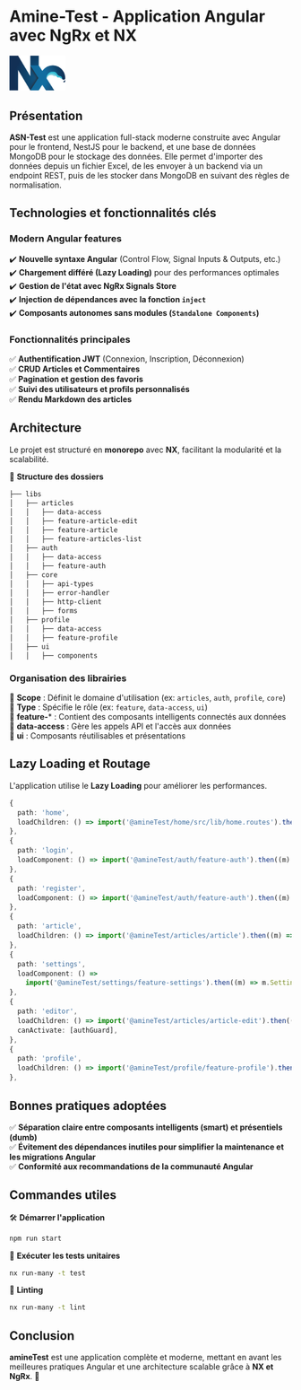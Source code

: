 # **Amine-Test - Application Angular avec NgRx et NX**  

<img src="apps/amineTest/src/assets/nx-logo.png" alt="MyApp Example App" width="100"/>

## **Présentation**  
**ASN-Test** est une application full-stack moderne construite avec Angular pour le frontend, NestJS pour le backend, et une base de données MongoDB pour le stockage des données. Elle permet d'importer des données depuis un fichier Excel, de les envoyer à un backend via un endpoint REST, puis de les stocker dans MongoDB en suivant des règles de normalisation.

## **Technologies et fonctionnalités clés**  
### **Modern Angular features**  
✔️ **Nouvelle syntaxe Angular** (Control Flow, Signal Inputs & Outputs, etc.)  
✔️ **Chargement différé (Lazy Loading)** pour des performances optimales  
✔️ **Gestion de l'état avec NgRx Signals Store**  
✔️ **Injection de dépendances avec la fonction `inject`**  
✔️ **Composants autonomes sans modules (`Standalone Components`)**  

### **Fonctionnalités principales**  
✅ **Authentification JWT** (Connexion, Inscription, Déconnexion)  
✅ **CRUD Articles et Commentaires**  
✅ **Pagination et gestion des favoris**  
✅ **Suivi des utilisateurs et profils personnalisés**  
✅ **Rendu Markdown des articles**  

## **Architecture**  
Le projet est structuré en **monorepo** avec **NX**, facilitant la modularité et la scalabilité.  

📂 **Structure des dossiers**  
```
├── libs
│   ├── articles
│   │   ├── data-access
│   │   ├── feature-article-edit
│   │   ├── feature-article
│   │   ├── feature-articles-list
│   ├── auth
│   │   ├── data-access
│   │   ├── feature-auth
│   ├── core
│   │   ├── api-types
│   │   ├── error-handler
│   │   ├── http-client
│   │   ├── forms
│   ├── profile
│   │   ├── data-access
│   │   ├── feature-profile
│   ├── ui
│   │   ├── components
```
### **Organisation des librairies**  
🔹 **Scope** : Définit le domaine d'utilisation (ex: `articles`, `auth`, `profile`, `core`)  
🔹 **Type** : Spécifie le rôle (ex: `feature`, `data-access`, `ui`)  
🔹 **feature-*** : Contient des composants intelligents connectés aux données  
🔹 **data-access** : Gère les appels API et l'accès aux données  
🔹 **ui** : Composants réutilisables et présentations  

## **Lazy Loading et Routage**  
L'application utilise le **Lazy Loading** pour améliorer les performances.  

```typescript
{
  path: 'home',
  loadChildren: () => import('@amineTest/home/src/lib/home.routes').then((m) => m.HOME_ROUTES),
},
{
  path: 'login',
  loadComponent: () => import('@amineTest/auth/feature-auth').then((m) => m.LoginComponent),
},
{
  path: 'register',
  loadComponent: () => import('@amineTest/auth/feature-auth').then((m) => m.RegisterComponent),
},
{
  path: 'article',
  loadChildren: () => import('@amineTest/articles/article').then((m) => m.ARTICLE_ROUTES),
},
{
  path: 'settings',
  loadComponent: () =>
    import('@amineTest/settings/feature-settings').then((m) => m.SettingsComponent),
},
{
  path: 'editor',
  loadChildren: () => import('@amineTest/articles/article-edit').then((m) => m.ARTICLE_EDIT_ROUTES),
  canActivate: [authGuard],
},
{
  path: 'profile',
  loadChildren: () => import('@amineTest/profile/feature-profile').then((m) => m.PROFILE_ROUTES),
},
```

## **Bonnes pratiques adoptées**  
✅ **Séparation claire entre composants intelligents (smart) et présentiels (dumb)**  
✅ **Évitement des dépendances inutiles pour simplifier la maintenance et les migrations Angular**  
✅ **Conformité aux recommandations de la communauté Angular**  

## **Commandes utiles**  
🛠 **Démarrer l'application**  
```bash
npm run start
```
🧪 **Exécuter les tests unitaires**  
```bash
nx run-many -t test
```
📏 **Linting**  
```bash
nx run-many -t lint
```

## **Conclusion**  
**amineTest** est une application complète et moderne, mettant en avant les meilleures pratiques Angular et une architecture scalable grâce à **NX et NgRx**. 🚀  


